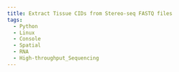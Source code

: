 ```yaml
---
title: Extract Tissue CIDs from Stereo-seq FASTQ files
tags:
  - Python
  - Linux
  - Console
  - Spatial
  - RNA
  - High-throughput_Sequencing
---
```

